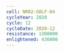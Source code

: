 ```yaml
---
cell: NR02-GOLF-04
cycleYear: 2020
cycle: 12
cycleDate: 2020-12
resistance: 1300000
enlightened: 436000
---
```

